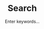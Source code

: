 ---
layout: search
title: Search
permalink: /search/
subtitle: "Enter keywords..."
feature-img: ""
icon: "fa-search"
---
